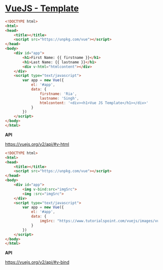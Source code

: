 # [VueJS - Template](https://www.tutorialspoint.com/vuejs/vuejs_template.htm)

```html
<!DOCTYPE html>
<html>
<head>
    <title></title>
    <script src="https://unpkg.com/vue"></script>
</head>
<body>
    <div id="app">
        <h1>First Name: {{ firstname }}</h1>
        <h1>Last Name: {{ lastname }}</h1>
        <div v-html="htmlcontent"></div>
    </div>
    <script type="text/javascript">
        var app = new Vue({
            el: '#app',
            data: {
                firstname: 'Ria',
                lastname: 'Singh',
                htmlcontent: '<div><h1>Vue JS Template</h1></div>'
            }
        })
    </script>
</body>
</html>
```

**API**

https://vuejs.org/v2/api/#v-html

```html
<!DOCTYPE html>
<html>
<head>
    <title></title>
    <script src="https://unpkg.com/vue"></script>
</head>
<body>
    <div id="app">
        <img v-bind:src="imgSrc">
        <img :src="imgSrc">
    </div>
    <script type="text/javascript">
        var app = new Vue({
            el: '#app',
            data: {
                imgSrc: "https://www.tutorialspoint.com/vuejs/images/vuejs-mini-logo.jpg"
            }
        })
    </script>
</body>
</html>
```

**API**

https://vuejs.org/v2/api/#v-bind